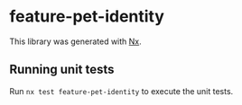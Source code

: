 # feature-pet-identity

This library was generated with [Nx](https://nx.dev).

## Running unit tests

Run `nx test feature-pet-identity` to execute the unit tests.
